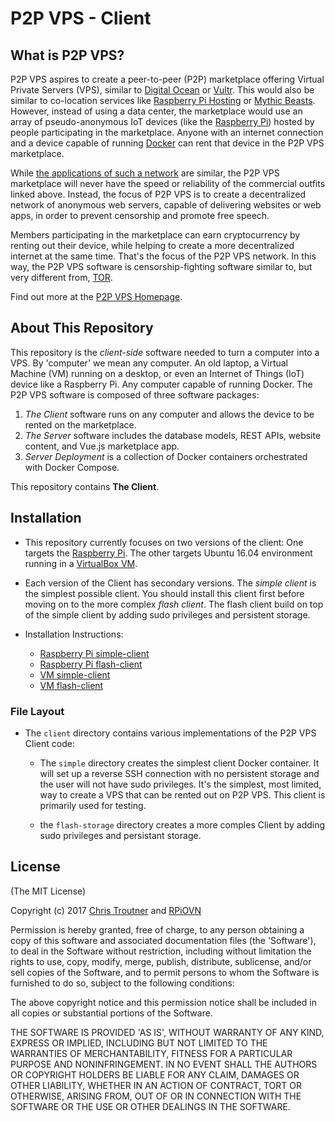 # P2P VPS - Client

## What is P2P VPS?
P2P VPS aspires to create a peer-to-peer (P2P) marketplace offering Virtual Private Servers (VPS), similar to
[Digital Ocean](http://digitalocean.com) or [Vultr](http://vultr.com). This would also be similar
to co-location services like [Raspberry Pi Hosting](https://raspberry-hosting.com/en) or
[Mythic Beasts](https://www.mythic-beasts.com/order/rpi).
However, instead of using a data center,
the marketplace would use an array of pseudo-anonymous IoT devices (like the [Raspberry Pi](https://www.raspberrypi.org/))
hosted by people participating in the marketplace. Anyone
with an internet connection and a device capable of running [Docker](https://www.docker.com/) can rent
that device in the P2P VPS marketplace.

While [the applications of such a network](https://raspberry-hosting.com/en/applications) are similar,
the P2P VPS marketplace will never have the speed or reliability of the commercial outfits linked above.
Instead, the focus of P2P VPS is to create a decentralized network of anonymous web servers,
capable of delivering websites or web apps, in order to prevent censorship and promote free speech.

Members participating in the marketplace can earn cryptocurrency by renting out their device, while
helping to create a more decentralized internet at the same time.
That's the focus of the P2P VPS network. In this way, the P2P VPS software is censorship-fighting
software similar to, but very different from, [TOR](https://www.torproject.org/).

Find out more at the [P2P VPS Homepage](http://p2pvps.org).

## About This Repository
This repository is the *client-side* software needed to turn a computer into a VPS.
By 'computer' we mean any computer. An old laptop, a Virtual Machine (VM) running on a desktop,
or even an Internet of Things (IoT) device like a Raspberry Pi. Any computer capable of running Docker.
The P2P VPS software is composed of three software packages:

1. *The Client* software runs on any computer and allows the device to be rented on the marketplace.
2. *The Server* software includes the database models, REST APIs, website content, and Vue.js marketplace app.
3. *Server Deployment* is a collection of Docker containers orchestrated with Docker Compose.

This repository contains **The Client**.

## Installation

* This repository currently focuses on two versions of the client: One targets the
[Raspberry Pi](client/rpi).
The other targets Ubuntu 16.04 environment running in a [VirtualBox VM](client/vm).

* Each version of the Client has secondary versions. The *simple client* is the simplest
possible client. You should install this client first before moving on to the more complex
*flash client*. The flash client build on top of the simple client by adding sudo privileges
and persistent storage.

* Installation Instructions:
  * [Raspberry Pi simple-client](client/rpi/simple)
  * [Raspberry Pi flash-client](client/rpi/flash-storage)
  * [VM simple-client](client/vm/simple)
  * [VM flash-client](flash-storage)

### File Layout
* The `client` directory contains various implementations of the P2P VPS Client code:

  * The `simple` directory creates the simplest client Docker container. It will set up a reverse SSH connection
  with no persistent storage and the user will not have sudo privileges. It's the simplest, most limited, way
  to create a VPS that can be rented out on P2P VPS. This client is primarily used for testing.

  * the `flash-storage` directory creates a more comples Client by adding sudo privileges and persistant storage.

## License
(The MIT License)

Copyright (c) 2017 [Chris Troutner](http://christroutner.com) and [RPiOVN](http://rpiovn.org)

Permission is hereby granted, free of charge, to any person obtaining a copy of this software and associated documentation files (the 'Software'), to deal in the Software without restriction, including without limitation the rights to use, copy, modify, merge, publish, distribute, sublicense, and/or sell copies of the Software, and to permit persons to whom the Software is furnished to do so, subject to the following conditions:

The above copyright notice and this permission notice shall be included in all copies or substantial portions of the Software.

THE SOFTWARE IS PROVIDED 'AS IS', WITHOUT WARRANTY OF ANY KIND, EXPRESS OR IMPLIED, INCLUDING BUT NOT LIMITED TO THE WARRANTIES OF MERCHANTABILITY, FITNESS FOR A PARTICULAR PURPOSE AND NONINFRINGEMENT. IN NO EVENT SHALL THE AUTHORS OR COPYRIGHT HOLDERS BE LIABLE FOR ANY CLAIM, DAMAGES OR OTHER LIABILITY, WHETHER IN AN ACTION OF CONTRACT, TORT OR OTHERWISE, ARISING FROM, OUT OF OR IN CONNECTION WITH THE SOFTWARE OR THE USE OR OTHER DEALINGS IN THE SOFTWARE.
